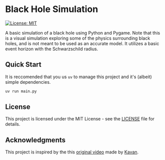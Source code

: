 # Black Hole Simulation

[![License: MIT](https://img.shields.io/badge/License-MIT-yellow.svg)](https://opensource.org/licenses/MIT)

A basic simulation of a black hole using Python and Pygame. Note that this is a visual simulation exploring some of the physics surrounding black holes, and is not meant to be used as an accurate model. It utilizes a basic event horizon with the Schwarzschild radius.

## Quick Start

It is reccomended that you us `uv` to manage this project and it's (albeit) simple dependencies.

```bash
uv run main.py
```

## License

This project is licensed under the MIT License - see the [LICENSE](LICENSE) file for details.

## Acknowledgments

This project is inspired by the this [original video](https://www.youtube.com/watch?v=8-B6ryuBkCM) made by [Kavan](https://github.com/kavan010).
